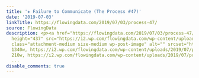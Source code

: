 ```yaml
---
title: '✚ Failure to Communicate (The Process #47)'
date: '2019-07-03'
linkTitle: https://flowingdata.com/2019/07/03/process-47/
source: FlowingData
description: <p><a href="https://flowingdata.com/2019/07/03/process-47/"><img width="750"
  height="437" src="https://i2.wp.com/flowingdata.com/wp-content/uploads/2019/07/process-47-featured.png?fit=750%2C437&amp;ssl=1"
  class="attachment-medium size-medium wp-post-image" alt="" srcset="https://i2.wp.com/flowingdata.com/wp-content/uploads/2019/07/process-47-featured.png?w=1340&amp;ssl=1
  1340w, https://i2.wp.com/flowingdata.com/wp-content/uploads/2019/07/process-47-featured.png?resize=210%2C122&amp;ssl=1
  210w, https://i2.wp.com/flowingdata.com/wp-content/uploads/2019/07/process-47-featured.png?resize=750%2C437
  ...
disable_comments: true
---
```

<p><a href="https://flowingdata.com/2019/07/03/process-47/"><img width="750" height="437" src="https://i2.wp.com/flowingdata.com/wp-content/uploads/2019/07/process-47-featured.png?fit=750%2C437&amp;ssl=1" class="attachment-medium size-medium wp-post-image" alt="" srcset="https://i2.wp.com/flowingdata.com/wp-content/uploads/2019/07/process-47-featured.png?w=1340&amp;ssl=1 1340w, https://i2.wp.com/flowingdata.com/wp-content/uploads/2019/07/process-47-featured.png?resize=210%2C122&amp;ssl=1 210w, https://i2.wp.com/flowingdata.com/wp-content/uploads/2019/07/process-47-featured.png?resize=750%2C437 ...